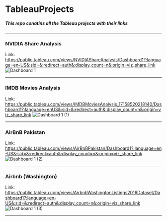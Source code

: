 # TableauProjects
##### This repo conatins all the Tableau projects with their links
---
### NVIDIA Share Analysis 
Link: https://public.tableau.com/views/NVIDIAShareAnalysis/Dashboard1?:language=en-US&:sid=&:redirect=auth&:display_count=n&:origin=viz_share_link 
![Dashboard 1](https://github.com/user-attachments/assets/5830779b-9c59-4cdb-80f9-b2698c3e18a7)

---
### IMDB Movies Analysis 
Link: https://public.tableau.com/views/IMDBMoviesAnalysis_17158520218140/Dashboard1?:language=enUS&:sid=&:redirect=auth&:display_count=n&:origin=viz_share_link 
![Dashboard 1 (1)](https://github.com/user-attachments/assets/47b65b7c-52b4-4661-84c4-be283cd8f32f)

---
### AirBnB Pakistan
Link: https://public.tableau.com/views/AirBnBPakistan/Dashboard1?:language=en-US&:sid=&:redirect=auth&:display_count=n&:origin=viz_share_link
![Dashboard 1 (2)](https://github.com/user-attachments/assets/0f3055ec-ee63-47d0-afdc-c9ea8392190b)

---
### Airbnb (Washington) 
Link: https://public.tableau.com/views/AirbnbWashingtonListings2016Dataset/Dashboard1?:language=en-US&:sid=&:redirect=auth&:display_count=n&:origin=viz_share_link
![Dashboard 1 (3)](https://github.com/user-attachments/assets/d8896673-fb3b-4b1e-9cab-ad23a4941417)

---
